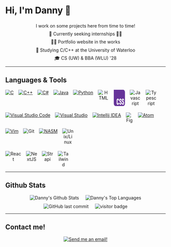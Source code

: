 # Hi, I'm Danny 👋

<div align="center" style="line-height: 1.8;">
  I work on some projects here from time to time!<br>
  💼 Currently seeking internships 🤞🙏<br>
  🧑‍💻 Portfolio website in the works<br>
  📖 Studying C/C++ at the University of Waterloo<br>
  🎓 CS (UW) & BBA (WLU) '28
</div>

---

## Languages & Tools

<div align="center" style="display: flex; flex-wrap: wrap; gap: 15px;">
  <a href="https://www.cprogramming.com/"><img alt="C" width="30px" src="https://upload.wikimedia.org/wikipedia/commons/thumb/1/18/C_Programming_Language.svg/695px-C_Programming_Language.svg.png" /></a>
  <a href="https://isocpp.org/"><img alt="C++" width="30px" src="https://isocpp.org/assets/images/cpp_logo.png" /></a>
  <a href="https://learn.microsoft.com/en-us/dotnet/csharp/"><img alt="C#" width="30px" src="https://upload.wikimedia.org/wikipedia/commons/thumb/b/bd/Logo_C_sharp.svg/910px-Logo_C_sharp.svg.png" /></a>
  <a href="https://www.oracle.com/ca-en/java/technologies/"><img alt="Java" width="30px" src="https://upload.wikimedia.org/wikipedia/en/thumb/3/30/Java_programming_language_logo.svg/1200px-Java_programming_language_logo.svg.png" /></a>
  <a href="https://www.python.org/"><img alt="Python" width="30px" src="https://upload.wikimedia.org/wikipedia/commons/thumb/c/c3/Python-logo-notext.svg/640px-Python-logo-notext.svg.png" /></a>
  <img alt="HTML" width="35px" src="https://upload.wikimedia.org/wikipedia/commons/thumb/6/61/HTML5_logo_and_wordmark.svg/1200px-HTML5_logo_and_wordmark.svg.png" />
  <img alt="CSS" width="35px" src="https://raw.githubusercontent.com/github/explore/6c6508f34230f0ac0d49e847a326429eefbfc030/topics/css/css.png" />
  <img alt="Javascript" width="35px" src="https://cdn.iconscout.com/icon/free/png-256/free-javascript-2038874-1720087.png" />
  <img alt="Typescript" width="35px" src="https://upload.wikimedia.org/wikipedia/commons/thumb/4/4c/Typescript_logo_2020.svg/2048px-Typescript_logo_2020.svg.png" />
</div>

<div align="center" style="display: flex; flex-wrap: wrap; gap: 15px; margin-top: 20px;">
  <a href="https://code.visualstudio.com/"><img alt="Visual Studio Code" width="30px" src="https://upload.wikimedia.org/wikipedia/commons/thumb/9/9a/Visual_Studio_Code_1.35_icon.svg/2048px-Visual_Studio_Code_1.35_icon.svg.png" /></a>
  <a href="https://visualstudio.microsoft.com/"><img alt="Visual Studio" width="30px" src="https://upload.wikimedia.org/wikipedia/commons/thumb/2/2c/Visual_Studio_Icon_2022.svg/1200px-Visual_Studio_Icon_2022.svg.png" /></a>
  <a href="https://www.jetbrains.com/idea/"><img alt="Intellij IDEA" width="26px" src="https://upload.wikimedia.org/wikipedia/commons/thumb/9/9c/IntelliJ_IDEA_Icon.svg/1024px-IntelliJ_IDEA_Icon.svg.png" /></a>
  <img alt="Figma" width="23px" height="35px" src="https://upload.wikimedia.org/wikipedia/commons/thumb/3/33/Figma-logo.svg/1200px-Figma-logo.svg.png" />
  <a href="https://atom.io/"><img alt="Atom" width="30px" src="https://raw.githubusercontent.com/zeke/atom-icon/master/old-icon/2.png" /></a>
  <a href="https://www.vim.org/"><img alt="Vim" width="30px" src="https://upload.wikimedia.org/wikipedia/commons/thumb/9/9f/Vimlogo.svg/1022px-Vimlogo.svg.png" /></a>
  <img alt="Git" width="35px" src="https://git-scm.com/images/logos/downloads/Git-Icon-1788C.png" />
  <a href="https://www.nasm.us/"><img alt="NASM" width="35px" src="https://www.herminos.site/_next/static/media/NASM.60abf161.svg" /></a>
  <img alt="Unix/Linux" width="35px" src="https://upload.wikimedia.org/wikipedia/commons/thumb/3/35/Tux.svg/1200px-Tux.svg.png" />
</div>

<div align="center" style="display: flex; flex-wrap: wrap; gap: 15px; margin-top: 20px;">
  <img alt="React" width="50px" src="https://download.logo.wine/logo/React_(web_framework)/React_(web_framework)-Logo.wine.png" />
  <img alt="NextJS" width="35px" src="https://www.datocms-assets.com/98835/1684410508-image-7.png" />
  <img alt="Strapi" width="35px" src="https://images.spr.so/cdn-cgi/imagedelivery/j42No7y-dcokJuNgXeA0ig/32f3a89c-99c4-466f-8536-dd75f65fa320/Strapi-Monogram/w=256,quality=90,fit=scale-down" />
  <img alt="Tailwind" width="35px" src="https://upload.wikimedia.org/wikipedia/commons/thumb/d/d5/Tailwind_CSS_Logo.svg/2560px-Tailwind_CSS_Logo.svg.png" />
</div>

---

## Github Stats

<div align="center" style="display: flex; justify-content: center; gap: 20px; flex-wrap: wrap;">
  <img alt="Danny's Github Stats" src="https://github-readme-stats.vercel.app/api?username=Danh295&show_icons=true&hide_border=true&bg_color=020122&title_color=48AF40&text_color=C3C3C3&icon_color=4ABB41&border_radius=30" />
  <img alt="Danny's Top Languages" src="https://github-readme-stats.vercel.app/api/top-langs/?username=Danh295&show_icons=true&hide_border=true&bg_color=020122&title_color=48AF40&text_color=C3C3C3&icon_color=4ABB41&border_radius=3&layout=compact&langs_count=10" />
</div>

<div align="center" style="display: flex; justify-content: center; gap: 20px; flex-wrap: wrap; margin-top: 10px;">
  <img src="https://img.shields.io/github/last-commit/Danh295/Danh295" alt="GitHub last commit"/>
  <img src="https://komarev.com/ghpvc/?username=Danh295&color=4ABB41" alt="visitor badge"/>
</div>

---

## Contact me!

<div align="center">
  <a href="mailto:hudanny295@gmail.com/"><img alt="Send me an email!" width="120px" src="https://ssl.gstatic.com/ui/v1/icons/mail/rfr/logo_gmail_lockup_dark_1x_r2.png" /></a>
</div>
